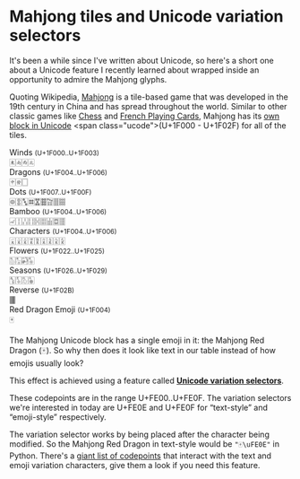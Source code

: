 # Mahjong tiles and Unicode variation selectors

It's been a while since I've written about Unicode, so here's
a short one about a Unicode feature I recently learned about
wrapped inside an opportunity to admire the Mahjong glyphs.

Quoting Wikipedia, [Mahjong](https://en.wikipedia.org/wiki/Mahjong) is a tile-based game that was developed in the 19th century in China and has spread throughout the world.
Similar to other classic games like [Chess](https://en.wikipedia.org/wiki/Chess_symbols_in_Unicode) and [French Playing Cards](https://en.wikipedia.org/wiki/Playing_Cards_(Unicode_block)), Mahjong has its [own block in Unicode](https://en.wikipedia.org/wiki/Mahjong_Tiles_(Unicode_block)) <span class="ucode">(U+1F000 - U+1F02F)</span> for all of the tiles.

<div class="row">
<div class="col-8 col-12-sm" style="margin-right: 0;">
<div class="row">
<div class="col-6 col-12-sm">
<div>Winds <small class="ucode">(U+1F000..U+1F003)</small></div>
<div class="mahjong">🀀🀁🀂🀃</div>
</div>
<div class="col-6 col-12-sm">
<div>Dragons <small class="ucode">(U+1F004..U+1F006)</small></div>
<div class="mahjong">🀄︎🀅🀆</div>
</div>
<div class="col-12">
Dots <small class="ucode">(U+1F007..U+1F00F)</small><br>
<div class="mahjong">🀙🀚🀛🀜🀝🀞🀟🀠🀡</div>
</div>

<div class="col-12">
Bamboo <small class="ucode">(U+1F004..U+1F006)</small><br>
<div class="mahjong">🀐🀑🀒🀓🀔🀕🀖🀗🀘</div>
</div>

<div class="col-12">
Characters <small class="ucode">(U+1F004..U+1F006)</small><br>
<div class="mahjong">🀇🀈🀉🀊🀋🀌🀍🀎🀏</div>
</div>

<div class="col-6 col-12-sm">
Flowers <small class="ucode">(U+1F022..U+1F025)</small><br>
<div class="mahjong">🀢🀣🀤🀥</div>
</div>
<div class="col-6 col-12-sm">
Seasons <small class="ucode">(U+1F026..U+1F029)</small><br>
<div class="mahjong">🀦🀧🀨🀩</div>
</div>


<div class="col-6 col-12-sm">
Reverse <small class="ucode">(U+1F02B)</small><br>
<div class="mahjong">🀫</div>
</div>
<div class="col-6 col-12-sm">
Red Dragon Emoji <small class="ucode">(U+1F004)</small><br>
<div class="mahjong" style="font-family: sans-serif;">🀄</div>
</div>
</div>
</div>
<div style="margin-right: 0;">
<p>
The Mahjong Unicode block has a single emoji in it: the Mahjong Red Dragon (🀄).
So why then does it look like text in our table instead of how emojis usually look?
</p>
<p>
This effect is achieved using a feature called <strong><a href="https://unicode.org/faq/vs.html">Unicode variation selectors</a></strong>.
</p>
<p>
These codepoints are in the range <span class="ucode">U+FE00..U+FE0F</span>.
The variation selectors we're interested in today are <span class="ucode">U+FE0E and U+FE0F</span> for “text-style” and “emoji-style” respectively.
</p>
<p>
The variation selector works by being placed after the character being modified. So the Mahjong Red Dragon in text-style would be <code>"🀄\uFE0E"</code> in Python.
There's a <a href="https://www.unicode.org/Public/15.1.0/ucd/emoji/emoji-variation-sequences.txt">giant list of codepoints</a> that interact with the text and emoji variation characters, give them a look if you need this feature.
</p>
</div>
</div>
